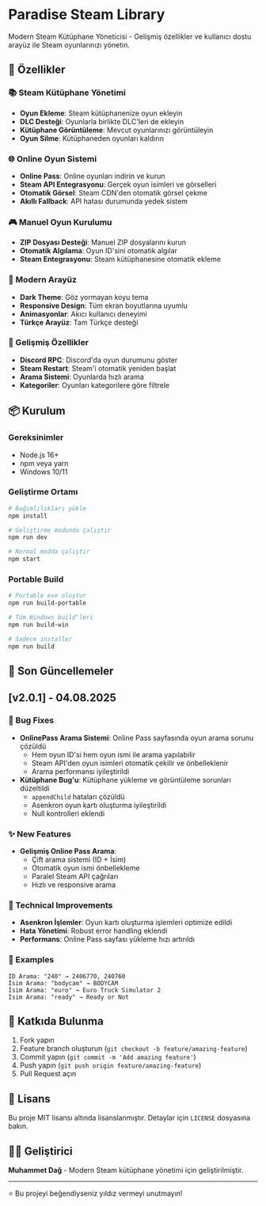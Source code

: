 # Paradise Steam Library

Modern Steam Kütüphane Yöneticisi - Gelişmiş özellikler ve kullanıcı dostu arayüz ile Steam oyunlarınızı yönetin.

## 🚀 Özellikler

### 📚 Steam Kütüphane Yönetimi
- **Oyun Ekleme**: Steam kütüphanenize oyun ekleyin
- **DLC Desteği**: Oyunlarla birlikte DLC'leri de ekleyin
- **Kütüphane Görüntüleme**: Mevcut oyunlarınızı görüntüleyin
- **Oyun Silme**: Kütüphaneden oyunları kaldırın

### 🌐 Online Oyun Sistemi
- **Online Pass**: Online oyunları indirin ve kurun
- **Steam API Entegrasyonu**: Gerçek oyun isimleri ve görselleri
- **Otomatik Görsel**: Steam CDN'den otomatik görsel çekme
- **Akıllı Fallback**: API hatası durumunda yedek sistem

### 🎮 Manuel Oyun Kurulumu
- **ZIP Dosyası Desteği**: Manuel ZIP dosyalarını kurun
- **Otomatik Algılama**: Oyun ID'sini otomatik algılar
- **Steam Entegrasyonu**: Steam kütüphanesine otomatik ekleme

### 🎨 Modern Arayüz
- **Dark Theme**: Göz yormayan koyu tema
- **Responsive Design**: Tüm ekran boyutlarına uyumlu
- **Animasyonlar**: Akıcı kullanıcı deneyimi
- **Türkçe Arayüz**: Tam Türkçe desteği

### 🔧 Gelişmiş Özellikler
- **Discord RPC**: Discord'da oyun durumunu göster
- **Steam Restart**: Steam'i otomatik yeniden başlat
- **Arama Sistemi**: Oyunlarda hızlı arama
- **Kategoriler**: Oyunları kategorilere göre filtrele

## 📦 Kurulum

### Gereksinimler
- Node.js 16+ 
- npm veya yarn
- Windows 10/11

### Geliştirme Ortamı
```bash
# Bağımlılıkları yükle
npm install

# Geliştirme modunda çalıştır
npm run dev

# Normal modda çalıştır
npm start
```

### Portable Build
```bash
# Portable exe oluştur
npm run build-portable

# Tüm Windows build'leri
npm run build-win

# Sadece installer
npm run build
```

## 🔄 Son Güncellemeler

## [v2.0.1] - 04.08.2025

### 🐛 Bug Fixes
- **OnlinePass Arama Sistemi**: Online Pass sayfasında oyun arama sorunu çözüldü
  - Hem oyun ID'si hem oyun ismi ile arama yapılabilir
  - Steam API'den oyun isimleri otomatik çekilir ve önbelleklenir
  - Arama performansı iyileştirildi
- **Kütüphane Bug'u**: Kütüphane yükleme ve görüntüleme sorunları düzeltildi
  - `appendChild` hataları çözüldü
  - Asenkron oyun kartı oluşturma iyileştirildi
  - Null kontrolleri eklendi

### ✨ New Features
- **Gelişmiş Online Pass Arama**: 
  - Çift arama sistemi (ID + İsim)
  - Otomatik oyun ismi önbellekleme
  - Paralel Steam API çağrıları
  - Hızlı ve responsive arama

### 🔧 Technical Improvements
- **Asenkron İşlemler**: Oyun kartı oluşturma işlemleri optimize edildi
- **Hata Yönetimi**: Robust error handling eklendi
- **Performans**: Online Pass sayfası yükleme hızı artırıldı

### 📝 Examples
```
ID Arama: "240" → 2406770, 240760
İsim Arama: "bodycam" → BODYCAM
İsim Arama: "euro" → Euro Truck Simulator 2
İsim Arama: "ready" → Ready or Not
```

## 🤝 Katkıda Bulunma

1. Fork yapın
2. Feature branch oluşturun (`git checkout -b feature/amazing-feature`)
3. Commit yapın (`git commit -m 'Add amazing feature'`)
4. Push yapın (`git push origin feature/amazing-feature`)
5. Pull Request açın

## 📄 Lisans

Bu proje MIT lisansı altında lisanslanmıştır. Detaylar için `LICENSE` dosyasına bakın.

## 👨‍💻 Geliştirici

**Muhammet Dağ** - Modern Steam kütüphane yönetimi için geliştirilmiştir.

---

⭐ Bu projeyi beğendiyseniz yıldız vermeyi unutmayın! 
